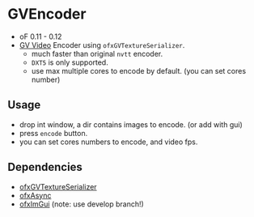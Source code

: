 # GVEncoder

- oF 0.11 - 0.12
- [GV Video](https://github.com/Ushio/ofxExtremeGpuVideo) Encoder using `ofxGVTextureSerializer`.
  - much faster than original `nvtt` encoder.
  - `DXT5` is only supported.
  - use max multiple cores to encode by default. (you can set cores number)

## Usage

- drop int window, a dir contains images to encode. (or add with gui)
- press `encode` button.
- you can set cores numbers to encode, and video fps.

## Dependencies

- [ofxGVTextureSerializer](https://github.com/funatsufumiya/ofxGVTextureSerializer)
- [ofxAsync](https://github.com/funatsufumiya/ofxAsync)
- [ofxImGui](https://github.com/jvcleave/ofxImGui) (note: use develop branch!)